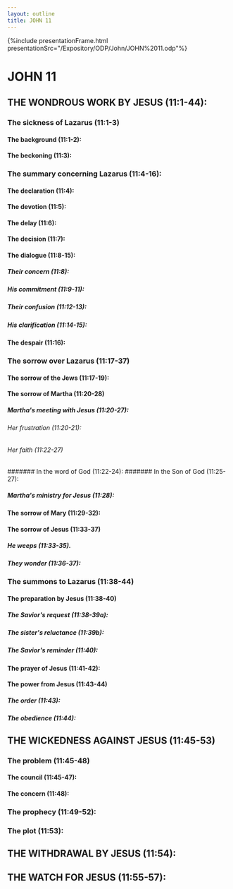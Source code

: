 ```yaml
---
layout: outline
title: JOHN 11
---
```

{%include presentationFrame.html presentationSrc="/Expository/ODP/John/JOHN%2011.odp"%}

# JOHN 11
## THE WONDROUS WORK BY JESUS (11:1-44): 
###  The sickness of Lazarus (11:1-3) 
####  The background (11:1-2): 
####  The beckoning (11:3): 
###  The summary concerning Lazarus (11:4-16): 
####  The declaration (11:4): 
####  The devotion (11:5): 
####  The delay (11:6): 
####  The decision (11:7): 
####  The dialogue (11:8-15): 
#####  Their concern (11:8): 
#####  His commitment (11:9-11): 
#####  Their confusion (11:12-13): 
#####  His clarification (11:14-15): 
####  The despair (11:16): 
###  The sorrow over Lazarus (11:17-37) 
####  The sorrow of the Jews (11:17-19): 
####  The sorrow of Martha (11:20-28) 
#####  Martha\'s meeting with Jesus (11:20-27): 
######  Her frustration (11:20-21): 
######  Her faith (11:22-27) 
#######  In the word of God (11:22-24): 
#######  In the Son of God (11:25-27): 
#####  Martha\'s ministry for Jesus (11:28): 
####  The sorrow of Mary (11:29-32): 
####  The sorrow of Jesus (11:33-37) 
#####  He weeps (11:33-35). 
#####  They wonder (11:36-37): 
###  The summons to Lazarus (11:38-44) 
####  The preparation by Jesus (11:38-40) 
#####  The Savior\'s request (11:38-39a): 
#####  The sister\'s reluctance (11:39b): 
#####  The Savior\'s reminder (11:40): 
####  The prayer of Jesus (11:41-42): 
####  The power from Jesus (11:43-44) 
#####  The order (11:43): 
#####  The obedience (11:44): 
## THE WICKEDNESS AGAINST JESUS (11:45-53) 
###  The problem (11:45-48) 
####  The council (11:45-47): 
####  The concern (11:48): 
###  The prophecy (11:49-52): 
###  The plot (11:53): 
## THE WITHDRAWAL BY JESUS (11:54): 
## THE WATCH FOR JESUS (11:55-57): 
